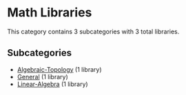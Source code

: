 # Math Libraries

This category contains 3 subcategories with 3 total libraries.

## Subcategories

- [Algebraic-Topology](Algebraic-Topology.md) (1 library)
- [General](General.md) (1 library)
- [Linear-Algebra](Linear-Algebra.md) (1 library)
